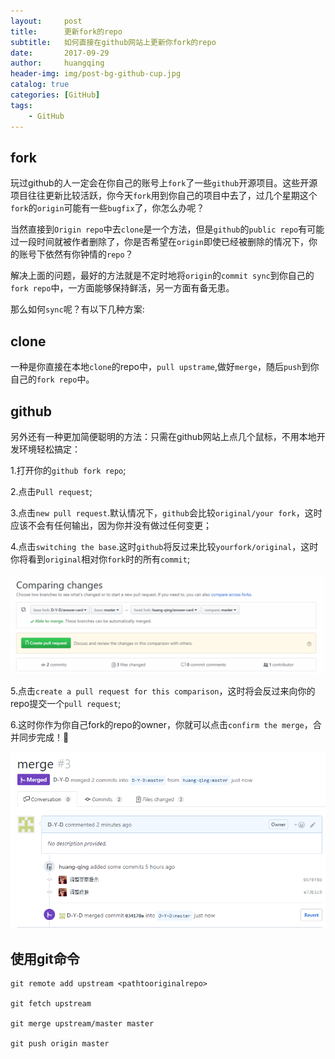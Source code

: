 ```yaml
---
layout:     post
title:      更新fork的repo
subtitle:   如何直接在github网站上更新你fork的repo
date:       2017-09-29
author:     huangqing
header-img: img/post-bg-github-cup.jpg
catalog: true
categories: [GitHub]
tags:
    - GitHub
---
```


## fork

玩过github的人一定会在你自己的账号上`fork`了一些`github`开源项目。这些开源项目往往更新比较活跃，你今天`fork`用到你自己的项目中去了，过几个星期这个`fork`的`origin`可能有一些`bugfix`了，你怎么办呢？

当然直接到`Origin repo`中去`clone`是一个方法，但是`github`的`public repo`有可能过一段时间就被作者删除了，你是否希望在`origin`即使已经被删除的情况下，你的账号下依然有你钟情的`repo`？

解决上面的问题，最好的方法就是不定时地将`origin`的`commit sync`到你自己的`fork repo`中，一方面能够保持鲜活，另一方面有备无患。

那么如何`sync`呢？有以下几种方案:

## clone

一种是你直接在本地`clone`的repo中，`pull upstrame`,做好`merge`，随后`push`到你自己的`fork repo`中。

## github

另外还有一种更加简便聪明的方法：只需在github网站上点几个鼠标，不用本地开发环境轻松搞定：

1.打开你的`github fork repo`;

2.点击`Pull request`;

3.点击`new pull request`.默认情况下，`github`会比较`original/your fork`，这时应该不会有任何输出，因为你并没有做过任何变更；

4.点击`switching the base`.这时`github`将反过来比较`yourfork/original`，这时你将看到`original`相对你`fork`时的所有`commit`;

![Comparing changes](/images/github/Comparing-changes.png)

5.点击`create a pull request for this comparison`，这时将会反过来向你的repo提交一个`pull request`;

6.这时你作为你自己fork的repo的owner，你就可以点击`confirm the merge`，合并同步完成！👻

![](/images/github/confirm-merge.png)
 
## 使用git命令

```
git remote add upstream <pathtooriginalrepo>

git fetch upstream

git merge upstream/master master

git push origin master
```




